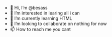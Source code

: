 - 👋 Hi, I’m @besass
- 👀 I’m interested in learing all i can
- 🌱 I’m currently learning HTML
- 💞️ I’m looking to collaborate on nothing for now
- 📫 How to reach me you cant

<!---
besass/besass is a ✨ special ✨ repository because its `README.md` (this file) appears on your GitHub profile.
You can click the Preview link to take a look at your changes.
--->
